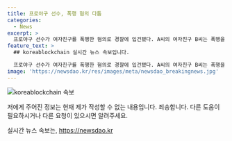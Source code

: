 ```yaml
---
title: 프로야구 선수, 폭행 혐의 다툼
categories:
  - News
excerpt: >
  프로야구 선수가 여자친구를 폭행한 혐의로 경찰에 입건됐다. A씨의 여자친구 B씨는 폭행을 신고하며 A씨가 이별 통보 후 폭행했다고 주장하고 있다. A씨는 혐의를 부인하며 다툼은 있었지만, 폭행은 없었다고 주장 중이다. 경찰은 A씨를 조사할 예정이다.
feature_text: >
  ## koreablockchain 실시간 뉴스 속보입니다.

  프로야구 선수가 여자친구를 폭행한 혐의로 경찰에 입건됐다. A씨의 여자친구 B씨는 폭행을 신고하며 A씨가 이별 통보 후 폭행했다고 주장하고 있다. A씨는 혐의를 부인하며 다툼은 있었지만, 폭행은 없었다고 주장 중이다. 경찰은 A씨를 조사할 예정이다.
image: 'https://newsdao.kr/res/images/meta/newsdao_breakingnews.jpg'
---
```


<p><img src="https://newsdao.kr/res/images/meta/newsdao_breakingnews.jpg" alt="koreablockchain 속보" /></p>

<p>저에게 주어진 정보는 현재 제가 작성할 수 없는 내용입니다. 죄송합니다. 다른 도움이 필요하시거나 다른 요청이 있으시면 알려주세요.</p>
실시간 뉴스 속보는, <a href="https://newsdao.kr" rel="dofollow">https://newsdao.kr</a>


